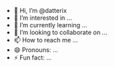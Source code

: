 - 👋 Hi, I’m @datterix
- 👀 I’m interested in ...
- 🌱 I’m currently learning ...
- 💞️ I’m looking to collaborate on ...
- 📫 How to reach me ...
- 😄 Pronouns: ...
- ⚡ Fun fact: ...

<!---
datterix/datterix is a ✨ special ✨ repository because its `README.md` (this file) appears on your GitHub profile.
You can click the Preview link to take a look at your changes.
--->
